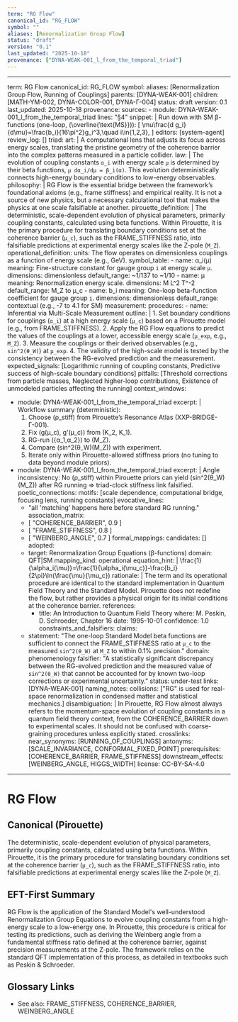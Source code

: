 ```yaml
---
term: "RG Flow"
canonical_id: "RG_FLOW"
symbol: ""
aliases: [Renormalization Group Flow]
status: "draft"
version: "0.1"
last_updated: "2025-10-18"
provenance: ["DYNA-WEAK-001_l_from_the_temporal_triad"]
---
```


---
term: RG Flow
canonical_id: RG_FLOW
symbol:
aliases: [Renormalization Group Flow, Running of Couplings]
parents: [DYNA-WEAK-001]
children: [MATH-YM-002, DYNA-COLOR-001, DYNA-Γ-004]
status: draft
version: 0.1
last_updated: 2025-10-18
provenance:
  sources:
    - module: DYNA-WEAK-001_l_from_the_temporal_triad
      lines: "§4"
      snippet: |
        Run down with SM β-functions (one-loop, (\overline{\text{MS}})):
        [
        \mu\frac{d g_i}{d\mu}=\frac{b_i}{16\pi^2}g_i^3,\quad
        i\in{1,2,3},
        ]
  editors: [system-agent]
  review_log: []
triad:
  art: |
    A computational lens that adjusts its focus across energy scales, translating the pristine geometry of the coherence barrier into the complex patterns measured in a particle collider.
  law: |
    The evolution of coupling constants `α_i` with energy scale `μ` is determined by their beta functions, `μ dα_i/dμ = β_i(α)`. This evolution deterministically connects high-energy boundary conditions to low-energy observables.
  philosophy: |
    RG Flow is the essential bridge between the framework’s foundational axioms (e.g., frame stiffness) and empirical reality. It is not a source of new physics, but a necessary calculational tool that makes the physics at one scale falsifiable at another.
pirouette_definition: |
  The deterministic, scale-dependent evolution of physical parameters, primarily coupling constants, calculated using beta functions. Within Pirouette, it is the primary procedure for translating boundary conditions set at the coherence barrier (`μ_c`), such as the FRAME_STIFFNESS ratio, into falsifiable predictions at experimental energy scales like the Z-pole (`M_Z`).
operational_definition:
  units: The flow operates on dimensionless couplings as a function of energy scale (e.g., GeV).
  symbol_table:
    - name: α_i(μ)
      meaning: Fine-structure constant for gauge group `i` at energy scale `μ`.
      dimensions: dimensionless
      default_range: ~1/137 to ~1/10
    - name: μ
      meaning: Renormalization energy scale.
      dimensions: M L^2 T^-2
      default_range: M_Z to μ_c
    - name: b_i
      meaning: One-loop beta-function coefficient for gauge group `i`.
      dimensions: dimensionless
      default_range: contextual (e.g., -7 to 4.1 for SM)
  measurement:
    procedures:
      - name: Inferential via Multi-Scale Measurement
        outline: |
          1. Set boundary conditions for couplings (`α_i`) at a high energy scale (`μ_c`) based on a Pirouette model (e.g., from FRAME_STIFFNESS).
          2. Apply the RG Flow equations to predict the values of the couplings at a lower, accessible energy scale (`μ_exp`, e.g., `M_Z`).
          3. Measure the couplings or their derived observables (e.g., `sin^2(θ_W)`) at `μ_exp`.
          4. The validity of the high-scale model is tested by the consistency between the RG-evolved prediction and the measurement.
        expected_signals: [Logarithmic running of coupling constants, Predictive success of high-scale boundary conditions]
        pitfalls: [Threshold corrections from particle masses, Neglected higher-loop contributions, Existence of unmodeled particles affecting the running]
context_windows:
  - module: DYNA-WEAK-001_l_from_the_temporal_triad
    excerpt: |
      Workflow summary (deterministic):
      1. Choose (ρ_stiff) from Pirouette’s Resonance Atlas (XXP-BRIDGE-Γ-001).
      2. Fix (g(μ_c), g'(μ_c)) from (K_2, K_1).
      3. RG-run ({α_1,α_2}) to (M_Z).
      4. Compare (sin^2(θ_W)(M_Z)) with experiment.
      5. Iterate only within Pirouette-allowed stiffness priors (no tuning to data beyond module priors).
  - module: DYNA-WEAK-001_l_from_the_temporal_triad
    excerpt: |
      Angle inconsistency: No (ρ_stiff) within Pirouette priors can yield (sin^2(θ_W)(M_Z)) after RG running ⇒ triad-clock stiffness link falsified.
poetic_connections:
  motifs: [scale dependence, computational bridge, focusing lens, running constants]
  evocative_lines:
    - "all 'matching' happens here before standard RG running."
  association_matrix:
    - [ "COHERENCE_BARRIER", 0.9 ]
    - [ "FRAME_STIFFNESS", 0.8 ]
    - [ "WEINBERG_ANGLE", 0.7 ]
formal_mappings:
  candidates: []
  adopted:
    - target: Renormalization Group Equations (β-functions)
      domain: QFT|SM
      mapping_kind: operational
      equation_hint: |
        \frac{1}{\alpha_i(\mu)}=\frac{1}{\alpha_i(\mu_c)}-\frac{b_i}{2\pi}\ln(\frac{\mu}{\mu_c})
      rationale: |
        The term and its operational procedure are identical to the standard implementation in Quantum Field Theory and the Standard Model. Pirouette does not redefine the flow, but rather provides a physical origin for its initial conditions at the coherence barrier.
      references:
        - title: An Introduction to Quantum Field Theory
          where: M. Peskin, D. Schroeder, Chapter 16
          date: 1995-10-01
      confidence: 1.0
constraints_and_falsifiers:
  claims:
    - statement: "The one-loop Standard Model beta functions are sufficient to connect the FRAME_STIFFNESS ratio at `μ_c` to the measured `sin^2(θ_W)` at `M_Z` to within 0.1% precision."
      domain: phenomenology
      falsifier: "A statistically significant discrepancy between the RG-evolved prediction and the measured value of `sin^2(θ_W)` that cannot be accounted for by known two-loop corrections or experimental uncertainty."
      status: under-test
      links: [DYNA-WEAK-001]
naming_notes:
  collisions: ["RG" is used for real-space renormalization in condensed matter and statistical mechanics.]
  disambiguation: |
    In Pirouette, RG Flow almost always refers to the momentum-space evolution of coupling constants in a quantum field theory context, from the COHERENCE_BARRIER down to experimental scales. It should not be confused with coarse-graining procedures unless explicitly stated.
crosslinks:
  near_synonyms: [RUNNING_OF_COUPLINGS]
  antonyms: [SCALE_INVARIANCE, CONFORMAL_FIXED_POINT]
  prerequisites: [COHERENCE_BARRIER, FRAME_STIFFNESS]
  downstream_effects: [WEINBERG_ANGLE, HIGGS_WIDTH]
license: CC-BY-SA-4.0
---

# RG Flow

## Canonical (Pirouette)
The deterministic, scale-dependent evolution of physical parameters, primarily coupling constants, calculated using beta functions. Within Pirouette, it is the primary procedure for translating boundary conditions set at the coherence barrier (`μ_c`), such as the FRAME_STIFFNESS ratio, into falsifiable predictions at experimental energy scales like the Z-pole (`M_Z`).

## EFT-First Summary
RG Flow is the application of the Standard Model's well-understood Renormalization Group Equations to evolve coupling constants from a high-energy scale to a low-energy one. In Pirouette, this procedure is critical for testing its predictions, such as deriving the Weinberg angle from a fundamental stiffness ratio defined at the coherence barrier, against precision measurements at the Z-pole. The framework relies on the standard QFT implementation of this process, as detailed in textbooks such as Peskin & Schroeder.

## Glossary Links
- See also: FRAME_STIFFNESS, COHERENCE_BARRIER, WEINBERG_ANGLE